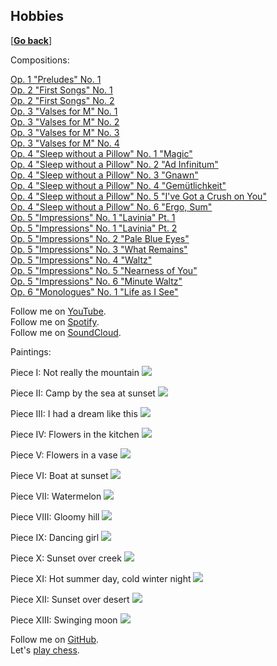 ## Hobbies

\[[__Go back__](https://kagsimsek.github.io)\]

Compositions:

[Op. 1 "Preludes" No. 1](https://youtu.be/-ZByj-huV6g) <br>
[Op. 2 "First Songs" No. 1](https://youtu.be/gq1tjsipeEs) <br>
[Op. 2 "First Songs" No. 2](https://youtu.be/t15oFLvqEhk) <br>
[Op. 3 "Valses for M" No. 1](https://youtu.be/dFOjV-_9hEY) <br>
[Op. 3 "Valses for M" No. 2](https://youtu.be/SUrrblUNAP0) <br>
[Op. 3 "Valses for M" No. 3](https://youtu.be/-hoTo_rcclw) <br>
[Op. 3 "Valses for M" No. 4](https://youtu.be/Yt47mBAHQyk) <br>
[Op. 4 "Sleep without a Pillow" No. 1 "Magic"](https://youtu.be/8MHF4ypmXWA) <br>
[Op. 4 "Sleep without a Pillow" No. 2 "Ad Infinitum"](https://youtu.be/8xjI1-Kbe54) <br>
[Op. 4 "Sleep without a Pillow" No. 3 "Gnawn"](https://youtu.be/Jyh-Q-hpT4Y) <br>
[Op. 4 "Sleep without a Pillow" No. 4 "Gemütlichkeit"](https://youtu.be/p_JRFiuU0MM) <br>
[Op. 4 "Sleep without a Pillow" No. 5 "I've Got a Crush on You"](https://youtu.be/So46kRUskrg) <br>
[Op. 4 "Sleep without a Pillow" No. 6 "Ergo, Sum"](https://youtu.be/-pt8LdupRos) <br>
[Op. 5 "Impressions" No. 1 "Lavinia" Pt. 1](https://youtu.be/PxnqKZSM-xk) <br>
[Op. 5 "Impressions" No. 1 "Lavinia" Pt. 2](https://youtu.be/2OK6uUleXxM) <br>
[Op. 5 "Impressions" No. 2 "Pale Blue Eyes"](https://youtu.be/V8Byt4CPfjA) <br>
[Op. 5 "Impressions" No. 3 "What Remains"](https://youtu.be/WOQjCSqKwaE) <br>
[Op. 5 "Impressions" No. 4 "Waltz"](https://youtu.be/a1jTfJQsNLY) <br>
[Op. 5 "Impressions" No. 5 "Nearness of You"](https://youtu.be/HzKv1qJlxNg) <br>
[Op. 5 "Impressions" No. 6 "Minute Waltz"](https://youtu.be/xTVgUUZ3TbA) <br>
[Op. 6 "Monologues" No. 1 "Life as I See"](https://youtu.be/h_rBvlZn2AQ) <br>

Follow me on [YouTube](https://www.youtube.com/channel/UCZyXHA37ucmJQfbALDMd5vQ). <br>
Follow me on [Spotify](https://open.spotify.com/artist/61Bqs23yCeYVBvbNtuA5tk?si=Pl1K9w51QEuVke4gM2g9RA). <br>
Follow me on [SoundCloud](https://soundcloud.com/kagsimsek).

Paintings:

Piece I: Not really the mountain
![](./files/img/painting/001.jpg)

Piece II: Camp by the sea at sunset
![](./files/img/painting/002.jpg)

Piece III: I had a dream like this
![](./files/img/painting/003.jpg)

Piece IV: Flowers in the kitchen
![](./files/img/painting/004.jpg)

Piece V: Flowers in a vase
![](./files/img/painting/005.jpg)

Piece VI: Boat at sunset
![](./files/img/painting/006.jpg)

Piece VII: Watermelon
![](./files/img/painting/007.jpg)

Piece VIII: Gloomy hill
![](./files/img/painting/008.jpg)

Piece IX: Dancing girl
![](./files/img/painting/009.JPG)

Piece X: Sunset over creek
![](./files/img/painting/010.JPG)

Piece XI: Hot summer day, cold winter night
![](./files/img/painting/011.JPG)

Piece XII: Sunset over desert
![](./files/img/painting/012.JPG)

Piece XIII: Swinging moon
![](./files/img/painting/013.JPG)

Follow me on [GitHub](https://github.com/kagsimsek). <br>
Let's [play chess](https://lichess.org/@/heppier).
